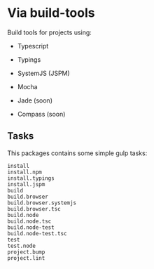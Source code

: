 # Via build-tools #

Build tools for projects using:

 - Typescript
 - Typings
 - SystemJS (JSPM)
 - Mocha

 - Jade (soon)
 - Compass (soon)

## Tasks ##

This packages contains some simple gulp tasks:

````
install
install.npm
install.typings
install.jspm
build
build.browser
build.browser.systemjs
build.browser.tsc
build.node
build.node.tsc
build.node-test
build.node-test.tsc
test
test.node
project.bump
project.lint
````
